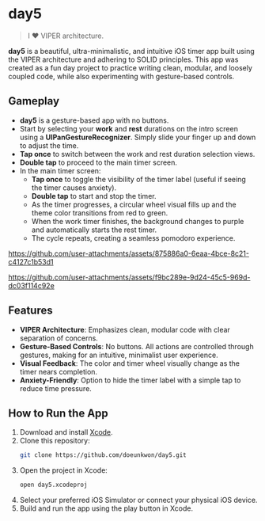 # day5
> I ❤️ VIPER architecture.

**day5** is a beautiful, ultra-minimalistic, and intuitive iOS timer app built using the VIPER architecture and adhering to SOLID principles. This app was created as a fun day project to practice writing clean, modular, and loosely coupled code, while also experimenting with gesture-based controls.

## Gameplay
- **day5** is a gesture-based app with no buttons. 
- Start by selecting your **work** and **rest** durations on the intro screen using a **UIPanGestureRecognizer**. Simply slide your finger up and down to adjust the time.
- **Tap once** to switch between the work and rest duration selection views.
- **Double tap** to proceed to the main timer screen.
- In the main timer screen:
  - **Tap once** to toggle the visibility of the timer label (useful if seeing the timer causes anxiety).
  - **Double tap** to start and stop the timer.
  - As the timer progresses, a circular wheel visual fills up and the theme color transitions from red to green.
  - When the work timer finishes, the background changes to purple and automatically starts the rest timer.
  - The cycle repeats, creating a seamless pomodoro experience.

https://github.com/user-attachments/assets/875886a0-6eaa-4bce-8c21-c4127c1b53d1

https://github.com/user-attachments/assets/f9bc289e-9d24-45c5-969d-dc03f114c92e

## Features
- **VIPER Architecture**: Emphasizes clean, modular code with clear separation of concerns.
- **Gesture-Based Controls**: No buttons. All actions are controlled through gestures, making for an intuitive, minimalist user experience.
- **Visual Feedback**: The color and timer wheel visually change as the timer nears completion.
- **Anxiety-Friendly**: Option to hide the timer label with a simple tap to reduce time pressure.

## How to Run the App
1. Download and install [Xcode](https://developer.apple.com/xcode/).
2. Clone this repository:
   ```bash
   git clone https://github.com/doeunkwon/day5.git
3. Open the project in Xcode:
   ```bash
   open day5.xcodeproj
4. Select your preferred iOS Simulator or connect your physical iOS device.
5. Build and run the app using the play button in Xcode.
